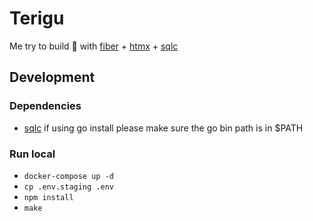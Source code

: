 # Terigu

Me try to build 🍜 with [fiber](https://gofiber.io/) + [htmx](https://htmx.org/) + [sqlc](https://sqlc.dev/) 

## Development

### Dependencies

- [sqlc](https://docs.sqlc.dev/en/stable/overview/install.html)
if using go install please make sure the go bin path is in $PATH

### Run local

- `docker-compose up -d`
- `cp .env.staging .env`
- `npm install`
- `make`
